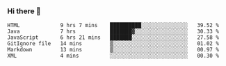 ### Hi there 👋

<!--START_SECTION:waka-->

```text
HTML             9 hrs 7 mins    ██████████░░░░░░░░░░░░░░░   39.52 %
Java             7 hrs           ███████▓░░░░░░░░░░░░░░░░░   30.33 %
JavaScript       6 hrs 21 mins   ███████░░░░░░░░░░░░░░░░░░   27.58 %
GitIgnore file   14 mins         ▒░░░░░░░░░░░░░░░░░░░░░░░░   01.02 %
Markdown         13 mins         ▒░░░░░░░░░░░░░░░░░░░░░░░░   00.97 %
XML              4 mins          ░░░░░░░░░░░░░░░░░░░░░░░░░   00.30 %
```

<!--END_SECTION:waka-->


<!--
**AnkelMauCastillo/AnkelMauCastillo** is a ✨ _special_ ✨ repository because its `README.md` (this file) appears on your GitHub profile.

Here are some ideas to get you started:

- 🔭 I’m currently working on ...
- 🌱 I’m currently learning ...
- 👯 I’m looking to collaborate on ...
- 🤔 I’m looking for help with ...
- 💬 Ask me about ...
- 📫 How to reach me: ...
- 😄 Pronouns: ...
- ⚡ Fun fact: ...
-->
